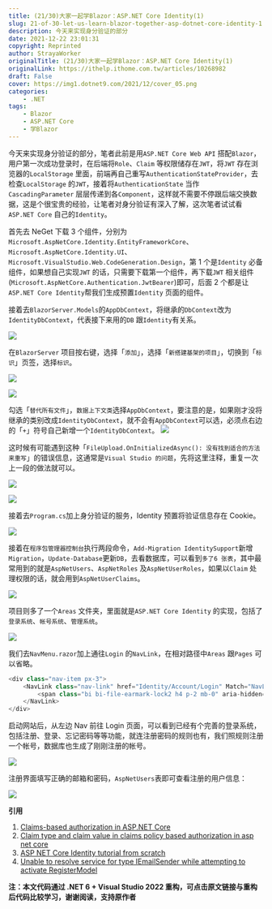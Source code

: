 ```yaml
---
title: (21/30)大家一起学Blazor：ASP.NET Core Identity(1)
slug: 21-of-30-let-us-learn-blazor-together-asp-dotnet-core-identity-1
description: 今天来实现身分验证的部分
date: 2021-12-22 23:01:31
copyright: Reprinted
author: StrayaWorker
originalTitle: (21/30)大家一起学Blazor：ASP.NET Core Identity(1)
originalLink: https://ithelp.ithome.com.tw/articles/10268982
draft: False
cover: https://img1.dotnet9.com/2021/12/cover_05.png
categories: 
    - .NET
tags: 
    - Blazor
    - ASP.NET Core
    - 学Blazor
---
```


今天来实现身分验证的部分，笔者此前是用`ASP.NET Core Web API` 搭配`Blazor`，用户第一次成功登录时，在后端将`Role`、`Claim` 等权限储存在`JWT`，将`JWT` 存在浏览器的`LocalStorage` 里面，前端再自己重写`AuthenticationStateProvider`，去检查`LocalStorage` 的`JWT`，接着将`AuthenticationState` 当作`CascadingParameter` 层层传递到各`Component`，这样就不需要不停跟后端交换数据，这是个很宝贵的经验，让笔者对身分验证有深入了解，这次笔者试试看`ASP.NET Core` 自己的`Identity`。

首先去 NeGet 下载 3 个组件，分别为`Microsoft.AspNetCore.Identity.EntityFrameworkCore`、`Microsoft.AspNetCore.Identity.UI`、`Microsoft.VisualStudio.Web.CodeGeneration.Design`，第 1 个是`Identity` 必备组件，如果想自己实现`JWT` 的话，只需要下载第一个组件，再下载`JWT` 相关组件(`Microsoft.AspNetCore.Authentication.JwtBearer`)即可，后面 2 个都是让`ASP.NET Core Identity`帮我们生成预置`Identity` 页面的组件。

接着去`BlazorServer.Models`的`AppDbContext`，将继承的`DbContext`改为`IdentityDbContext`，代表接下来用的`DB` 跟`Identity`有关系。

![](https://img1.dotnet9.com/2021/12/3201.png)

在`BlazorServer` 项目按右键，选择「`添加`」，选择「`新搭建基架的项目`」，切换到「`标识`」页签，选择`标识`。

![](https://img1.dotnet9.com/2021/12/3202.png)

![](https://img1.dotnet9.com/2021/12/3203.png)

勾选「`替代所有文件`」，`数据上下文类`选择`AppDbContext`，要注意的是，如果刚才没将继承的类别改成`IdentityDbContext`，就不会有`AppDbContext`可以选，必须点右边的「`+`」符号自己新增一个`IdentityDbContext`。
![](https://img1.dotnet9.com/2021/12/3204.png)

这时候有可能遇到这种「`FileUpload.OnInitializedAsync(): 没有找到适合的方法来重写`」的错误信息，这通常是`Visual Studio 的问题`，先将这里注释，重复一次上一段的做法就可以。

![](https://img1.dotnet9.com/2021/12/3205.png)

![](https://img1.dotnet9.com/2021/12/3206.png)

接着去`Program.cs`加上身分验证的服务，Identity 预置将验证信息存在 Cookie。

![](https://img1.dotnet9.com/2021/12/3207.png)

接着在`程序包管理器控制台`执行两段命令，`Add-Migration IdentitySupport`新增`Migration`，`Update-Database`更新`DB`，去看数据库，可以看到`多了6 张表`，其中最常用到的就是`AspNetUsers`、`AspNetRoles` 及`AspNetUserRoles`，如果以`Claim` 处理权限的话，就会用到`AspNetUserClaims`。

![](https://img1.dotnet9.com/2021/12/3208.png)

项目则多了一个`Areas` 文件夹，里面就是`ASP.NET Core Identity` 的实现，包括了`登录系统`、`帐号系统`、`管理系统`。

![](https://img1.dotnet9.com/2021/12/3209.png)

我们去`NavMenu.razor`加上通往`Login` 的`NavLink`，在相对路径中`Areas` 跟`Pages` 可以省略。

```C#
<div class="nav-item px-3">
    <NavLink class="nav-link" href="Identity/Account/Login" Match="NavLinkMatch.All">
        <span class="bi bi-file-earmark-lock2 h4 p-2 mb-0" aria-hidden="true"></span> Login
    </NavLink>
</div>
```

启动网站后，从左边 Nav 前往 Login 页面，可以看到已经有个完善的登录系统，包括注册、登录、忘记密码等等功能，就连注册密码的规则也有，我们照规则注册一个帐号，数据库也生成了刚刚注册的帐号。

![](https://img1.dotnet9.com/2021/12/3210.gif)

注册界面填写正确的邮箱和密码，`AspNetUsers`表即可查看注册的用户信息：

![](https://img1.dotnet9.com/2021/12/3211.png)

**引用**

1. [Claims-based authorization in ASP.NET Core](https://docs.microsoft.com/en-us/aspnet/core/security/authorization/claims?view=aspnetcore-5.0)
2. [Claim type and claim value in claims policy based authorization in asp net core](https://www.youtube.com/watch?v=I2wgxzLbESA)
3. [ASP NET Core Identity tutorial from scratch](https://www.youtube.com/watch?v=egITMrwMOPU&list=PL6n9fhu94yhVkdrusLaQsfERmL_Jh4XmU&index=65)
4. [Unable to resolve service for type IEmailSender while attempting to activate RegisterModel](https://stackoverflow.com/questions/52089864/unable-to-resolve-service-for-type-iemailsender-while-attempting-to-activate-reg)

**注：本文代码通过 .NET 6 + Visual Studio 2022 重构，可点击原文链接与重构后代码比较学习，谢谢阅读，支持原作者**
